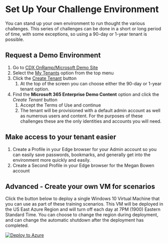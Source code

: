 # Set Up Your Challenge Environment
You can stand up your own environment to run thought the various challenges. This series of challenges can be done in a short or long period of time, with some exceptions, so using a 90-day or 1-year tenant is possible.

## Request a Demo Environment
1. Go to [CDX OnRamp/Microsoft Demo Site](https://cdx.transform.microsoft.com)
1. Select the [My Tenants](https://cdx.transform.microsoft.com/my-tenants) option from the top menu
1. Click the [Create Tenant](https://cdx.transform.microsoft.com/my-tenants/create-tenant) button
    1. At the top of the screen you can choose either the 90-day or 1-year tenant option.
1. Find the **Microsoft 365 Enterprise Demo Content** option and click the *Create Tenant* button
    1. Accept the Terms of Use and continue
    1. The tenant will be provisioned with a default admin account as well as numerous users and content.  For the purposes of these challenges these are the only identities and accounts you will need.

## Make access to your tenant easier
1. Create a Profile in your Edge browser for your Admin account so you can easily save passwords, bookmarks, and generally get into the environment more quickly and easily.
2. Create a Second Profile in your Edge browser for the Megan Bowen account

## Advanced - Create your own VM for scenarios
Click the button below to deploy a single Windows 10 Virtual Machine that you can use as part of these training scenarios.  This VM will be deployed in the US East Azure Region and will turn off each day at 7PM (1900) Eastern Standard Time.  You can choose to change the region during deployment, and can change the automatic shutdown after the deployment has completed.

[![Deploy to Azure](https://aka.ms/deploytoazurebutton)](https://portal.azure.com/#create/Microsoft.Template/uri/https%3A%2F%2Fraw.githubusercontent.com%2Fdmcwee%2Fidamlab%2Fsci%2Fazuredeploy.json)